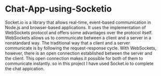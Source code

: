 # Chat-App-using-Socketio
Socket.io is a library that allows real-time, event-based communication in Node.js and browser-based applications. It uses the implementation of WebSockets protocol and offers some advantages over the protocol itself.
WebSockets allows us to communicate between a client and a server in a nonstandard way. The traditional way that a client and a server communicate is by following the request-response cycle. With WebSockets, however, there is an open connection established between the server and the client. This open connection makes it possible for both of them to communicate instantly.
so in this project I have used Socket.io to complete the chat appication.
